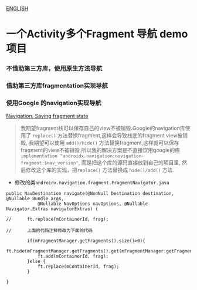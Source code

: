 [ENGLISH](README.md)
# 一个Activity多个Fragment 导航 demo 项目
### 不借助第三方库，使用原生方法导航
### 借助第三方库fragmentation实现导航
### 使用Google 的navigation实现导航
[Navigation, Saving fragment state](https://github.com/googlesamples/android-architecture-components/issues/530)
> 我期望fragment栈可以保存自己的view不被销毁.Google的navigation库使用了 `replace()` 方法替换fragment,这样会导致栈底的fragment view被销毁, 我期望可以使用 `add()/hide()` 方法替换fragment,这样就可以保存fragment的view不被销毁.所以我的解决方案是不直接饮用google的库 `implementation "androidx.navigation:navigation-fragment:$nav_version"`, 而是把这个库的源码直接放到自己的项目里, 然后修改这个库的实现，把`replace()` 方法替换成 `hide()/add()` 方法.

* 修改的类`androidx.navigation.fragment.FragmentNavigator.java`

```
public NavDestination navigate(@NonNull Destination destination, @Nullable Bundle args,
            @Nullable NavOptions navOptions, @Nullable Navigator.Extras navigatorExtras) {
        
//      ft.replace(mContainerId, frag);

//      上面的代码注释修改为下面的代码

        if(mFragmentManager.getFragments().size()>0){
            ft.hide(mFragmentManager.getFragments().get(mFragmentManager.getFragments().size()-1));
            ft.add(mContainerId, frag);
        }else {
            ft.replace(mContainerId, frag);
        }
        
}
```
